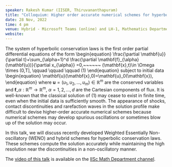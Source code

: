 ```yaml
---
speaker: Rakesh Kumar (IISER, Thiruvananthapuram)
title: "Colloquium: Higher order accurate numerical schemes for hyperbolic conservation laws"
date: 28 Nov, 2022
time: 4 pm
venue: Hybrid - Microsoft Teams (online) and LH-1, Mathematics Department
website: 
---
```



The system of hyperbolic conservation laws is the first order partial differential equations of the form
\begin{equation}
\frac{\partial \mathbf{u}}{\partial t}+\sum_{\alpha=1}^d
\frac{\partial \mathbf{f}\_{\alpha}(\mathbf{u})}{\partial x_{\alpha}} =0,~~~~~~ 
(\mathbf{x},t)\in \Omega \times (0,T],  \qquad \qquad \qquad (1)
\end{equation}
subject to initial data
\begin{equation}
\mathbf{u}(\mathbf{x},0)=\mathbf{u}\_0(\mathbf{x}),
\end{equation}
where $\mathbf{u}=(u_1,u_2,\ldots, u_m)\in \mathbb{R}^m$ are the conserved
variables and $\mathbf{f}\_{\alpha}:\mathbb{R}^m \rightarrow \mathbb{R}^m$,
$\alpha=1,2,\ldots,d$ are the Cartesian components of flux. It is
well-known that the classical solution of (1) may cease to exist in
finite time, even when the initial data is sufficiently smooth. The appearance
of shocks, contact discontinuities and rarefaction waves in the solution
profile make difficult to devise higher-order accurate numerical schemes
because numerical schemes may develop spurious oscillations or sometimes
blow up of the solution may occur. 

In this talk, we will discuss recently developed Weighted Essentially
Non-oscillatory (WENO) and hybrid schemes  for hyperbolic conservation
laws. These schemes compute the solution accurately while maintaining the
high resolution near the discontinuities in a non-oscillatory manner.

The [video of this talk](https://www.youtube.com/watch?v=1tErDDTypj0&list=PLQXtaLhI1-1ql_pkG5ro-E5JB8Et9WKMq) is available
on the [IISc Math Department channel](https://www.youtube.com/channel/UCR5Igvq9HScQKlPr-0coSIg/playlists).

